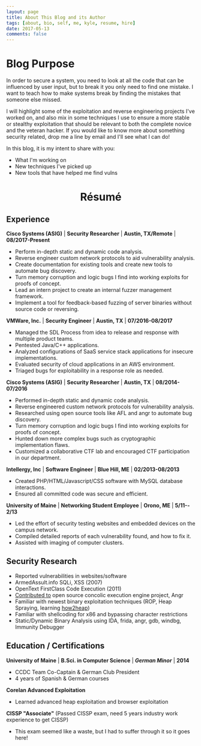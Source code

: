 ```yaml
---
layout: page
title: About This Blog and its Author
tags: [about, bio, self, me, kyle, resume, hire]
date: 2017-05-13
comments: false
---
```


# Blog Purpose
In order to secure a system, you need to look at all the code that can be influenced by user input, but to break it you only need to find one mistake.  I want to teach how to make systems break by finding the mistakes that someone else missed.

I will highlight some of the exploitation and reverse engineering projects I've worked on, and also mix in some techniques I use to ensure a more stable or stealthy exploitation that should be relevant to both the complete novice and the veteran hacker. If you would like to know more about something security related, drop me a line by email and I'll see what I can do!

In this blog, it is my intent to share with you:
 * What I'm working on
 * New techniques I've picked up
 * New tools that have helped me find vulns


# <center>Résumé</center>
## Experience
**Cisco Systems (ASIG)** | **Security Researcher** | **Austin, TX/Remote** | **08/2017-Present**
* Perform in-depth static and dynamic code analysis.
* Reverse engineer custom network protocols to aid vulnerability analysis.
* Create documentation for existing tools and create new tools to automate bug discovery.
* Turn memory corruption and logic bugs I find into working exploits for proofs of concept.
* Lead an intern project to create an internal fuzzer management framework.
* Implement a tool for feedback-based fuzzing of server binaries without source code or reversing.

**VMWare, Inc.** | **Security Engineer** | **Austin, TX** | **07/2016-08/2017**
* Managed the SDL Process from idea to release and response with multiple product teams.
* Pentested Java/C++ applications.
* Analyzed configurations of SaaS service stack applications for insecure implementations.
* Evaluated security of cloud applications in an AWS environment.
* Triaged bugs for exploitability in a response role as needed.

**Cisco Systems (ASIG)** | **Security Researcher** | **Austin, TX** | **08/2014-07/2016**
* Performed in-depth static and dynamic code analysis.
* Reverse engineered custom network protocols for vulnerability analysis.
* Researched using open source tools like AFL and angr to automate bug discovery.
* Turn memory corruption and logic bugs I find into working exploits for proofs of concept.
* Hunted down more complex bugs such as cryptographic implementation flaws.
* Customized a collaborative CTF lab and encouraged CTF participation in our department.

**Intellergy, Inc** | **Software Engineer** | **Blue Hill, ME** | **02/2013­-08/2013**
* Created PHP/HTML/Javascript/CSS software with MySQL database interactions.
* Ensured all committed code was secure and efficient.

**University of Maine** | **Networking Student Employee** | **Orono, ME** | **5/11-­2/13**
* Led the effort of security testing websites and embedded devices on the campus network.
* Compiled detailed reports of each vulnerability found, and how to fix it.
* Assisted with imaging of computer clusters.

## Security Research
* Reported vulnerabilities in websites/software
 * ArmedAssult.info SQLi, XSS (2007)
 * OpenText FirstClass Code Execution (2011)
* [Contributed to](https://docs.angr.io/examples#vulnerability-discovery) open source concolic execution engine project, Angr
* Familiar with newest binary exploitation techniques (ROP, Heap Spraying, learning [how2heap](https://github.com/shellphish/how2heap))
* Familiar with shellcoding for x86 and bypassing character restrictions
* Static/Dynamic Binary Analysis using IDA, frida, angr, gdb, windbg, Immunity Debugger

## Education / Certifications
**University of Maine** | **B.Sci. in Computer Science** | ***German Minor*** | **2014**
* CCDC Team Co-Captain & German Club President
* 4 years of Spanish & German courses

**Corelan Advanced Exploitation**
* Learned advanced heap exploitation and browser exploitation

**CISSP "Associate"** (Passed CISSP exam, need 5 years industry work experience to get CISSP)
* This exam seemed like a waste, but I had to suffer through it so it goes here!
